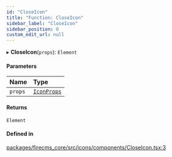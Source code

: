 ```yaml
---
id: "CloseIcon"
title: "Function: CloseIcon"
sidebar_label: "CloseIcon"
sidebar_position: 0
custom_edit_url: null
---
```


▸ **CloseIcon**(`props`): `Element`

#### Parameters

| Name | Type |
| :------ | :------ |
| `props` | [`IconProps`](../types/IconProps.md) |

#### Returns

`Element`

#### Defined in

[packages/firecms_core/src/icons/components/CloseIcon.tsx:3](https://github.com/FireCMSco/firecms/blob/d45f3739/packages/firecms_core/src/icons/components/CloseIcon.tsx#L3)
